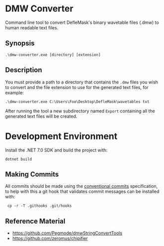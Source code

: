 # DMW Converter
Command line tool to convert DefleMask's binary wavetable files (.dmw) to human readable text files.

## Synopsis

    .\dmw-converter.exe [directory] [extension]

## Description

You must provide a path to a directory that contains the `.dmw` files you wish to convert and the file extension to use for the generated text files, for example:

    .\dmw-converter.exe C:\Users\Foo\Desktop\DefleMask\wavetables txt

After running the tool a new subdirectory named `Export` containing all the generated text files will be created.

# Development Environment

Install the .NET 7.0 SDK and build the project with:

    dotnet build

## Making Commits

All commits should be made using the [conventional commits](https://www.conventionalcommits.org/en/v1.0.0/#summary) specification, to help with this a git hook that validates commit messages can be installed with:

     cp -r -T .githooks .git/hooks

## Reference Material
- https://github.com/Pegmode/dmwStringConvertTools
- https://github.com/zeromus/chipifier
